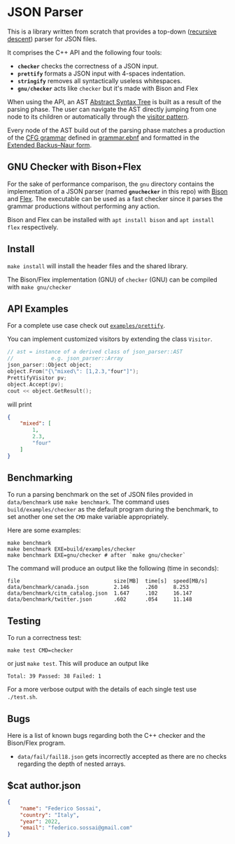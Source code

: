 # JSON Parser

This is a library written from scratch that provides a top-down ([recursive descent](https://en.wikipedia.org/wiki/Recursive_descent_parser)) parser for JSON files.

It comprises the C++ API and the following four tools:
- **`checker`** checks the correctness of a JSON input.
- **`prettify`** formats a JSON input with 4-spaces indentation.
- **`stringify`** removes all syntactically useless whitespaces.
- **`gnu/checker`** acts like `checker` but it's made with Bison and Flex

When using the API, an AST [Abstract Syntax Tree](https://en.wikipedia.org/wiki/Abstract_syntax_tree) is built as a result of the parsing phase.
The user can navigate the AST directly jumping from one node to its children or
automatically through the [visitor pattern](https://en.wikipedia.org/wiki/Visitor_pattern).

Every node of the AST build out of the parsing phase matches a production of the [CFG grammar](https://en.wikipedia.org/wiki/Context-free_grammar) defined in [grammar.ebnf](grammar.ebnf) 
and formatted in the [Extended Backus–Naur form](https://en.wikipedia.org/wiki/Extended_Backus%E2%80%93Naur_form).


## GNU Checker with Bison+Flex

For the sake of performance comparison, the `gnu` directory contains the implementation
of a JSON parser (named **`gnuchecker`** in this repo) with [Bison](https://www.gnu.org/software/bison/) and [Flex](https://github.com/westes/flex).
The executable can be used as a fast checker since it parses the grammar productions
without performing any action.

Bison and Flex can be installed with `apt install bison` and `apt install flex` respectively.

## Install

`make install`
will install the header files and the shared library.

The Bison/Flex implementation (GNU) of `checker` (GNU) can be compiled with `make gnu/checker`

## API Examples

For a complete use case check out [`examples/prettify`](examples/prettify.cpp).

You can implement customized visitors by extending the class `Visitor`.

```c++
// ast = instance of a derived class of json_parser::AST
//            e.g. json_parser::Array
json_parser::Object object;
object.From("{\"mixed\": [1,2.3,"four"]");
PrettifyVisitor pv;
object.Accept(pv);
cout << object.GetResult();
```
will print
```json
{
    "mixed": [
        1,
        2.3,
        "four"
    ]
}
```

## Benchmarking

To run a parsing benchmark on the set of JSON files provided in `data/benchmark` use `make benchmark`.
The command uses `build/examples/checker` as the default program during the benchmark,
to set another one set the `CMD` make variable appropriately.

Here are some examples:
```
make benchmark
make benchmark EXE=build/examples/checker
make benchmark EXE=gnu/checker # after `make gnu/checker`
```

The command will produce an output like the following (time in seconds):
```
file                              size[MB]  time[s]  speed[MB/s]
data/benchmark/canada.json        2.146     .260     8.253
data/benchmark/citm_catalog.json  1.647     .102     16.147
data/benchmark/twitter.json       .602      .054     11.148
```

## Testing

To run a correctness test:
```
make test CMD=checker
```
or just `make test`.
This will produce an output like 
```
Total: 39 Passed: 38 Failed: 1
```

For a more verbose output with the details of each single test use `./test.sh`.

## Bugs

Here is a list of known bugs regarding both the C++ checker and the Bison/Flex program.
- `data/fail/fail18.json` gets incorrectly accepted as there are no checks regarding the depth
of nested arrays.

## $cat author.json

```json
{
    "name": "Federico Sossai",
    "country": "Italy",
    "year": 2022,
    "email": "federico.sossai@gmail.com"
}
```
